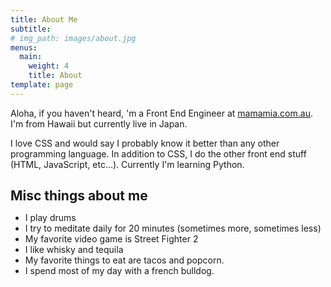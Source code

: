```yaml
---
title: About Me
subtitle:
# img_path: images/about.jpg
menus:
  main:
    weight: 4
    title: About
template: page
---
```


Aloha, if you haven't heard, 'm a Front End Engineer at <a href="https://mamamia.com.au">mamamia.com.au</a>. I'm from Hawaii but currently live in Japan.

I love CSS and would say I probably know it better than any other programming language. In addition to CSS, I do the other front end stuff (HTML, JavaScript, etc...). Currently I'm learning Python.

<h2 class="post-subtitle" style="margin-bottom:0.5em;">Misc things about me</h2>

- I play drums
- I try to meditate daily for 20 minutes (sometimes more, sometimes less)
- My favorite video game is Street Fighter 2
- I like whisky and tequila
- My favorite things to eat are tacos and popcorn.
- I spend most of my day with a french bulldog.
